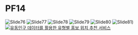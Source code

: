 # PF14
![Slide76](https://user-images.githubusercontent.com/92925909/138796496-ec7de837-2fc5-42ef-8870-967fc8cbe2b0.jpg)
![Slide77](https://user-images.githubusercontent.com/92925909/138796502-fc2a8e9e-7b40-4728-bf5e-8f3d70311302.jpg)
![Slide78](https://user-images.githubusercontent.com/92925909/138796503-74335a13-bf2e-4e9a-b043-3017f9962d96.jpg)
![Slide79](https://user-images.githubusercontent.com/92925909/138796505-e47c21a2-9679-4bd3-8422-7e8ee823e6b8.jpg)
![Slide80](https://user-images.githubusercontent.com/92925909/138796506-11558584-a726-4f2b-8bf4-cd4ecdba784f.jpg)
![Slide81](https://user-images.githubusercontent.com/92925909/138796509-3d3e96d8-5726-43b9-b166-40c6b5f7a59a.jpg))
[![유동인구 데이터를 활용한 유형별 홍보 위치 추천 서비스](https://img.youtube.be/vi/NqtayIVS-RY/0.jpg)](https://youtu.be/NqtayIVS-RY.0)
